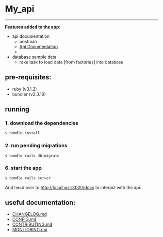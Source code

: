 # My_api


***

**Features added to the app:**

- api documentation
  - postman
  - [Api Documentation](https://documenter.getpostman.com/view/22473861/VUjPK5sW)
  - 
- database sample data
  - rake task to load data [from factories] into database

## pre-requisites:
- ruby (v3.1.2)
- bundler (v2.3.19)

## running
### 1. download the dependencies
```bash
$ bundle install
```

### 2. run pending migrations
```bash
$ bundle rails db:migrate
```


### 6. start the app
```bash
$ bundle rails server
```

And head over to [http://localhost:3000/docs](http://localhost:3000/docs) to
interact with the api.

## useful documentation:
- [CHANGELOG.md](./CHANGELOG.md)
- [CONFIG.md](./CONFIG.md)
- [CONTRIBUTING.md](./CONTRIBUTING.md)
- [MONITORING.md](./MONITORING.md)

